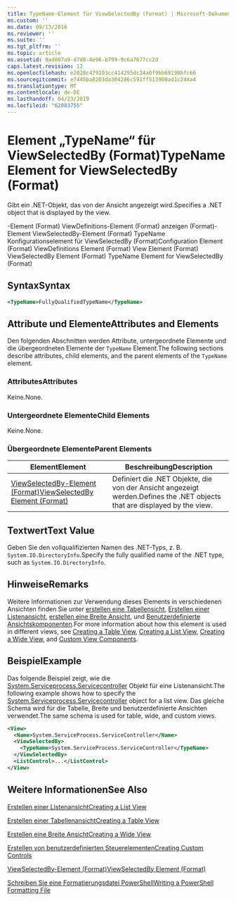 ```yaml
---
title: TypeName-Element für ViewSelectedBy (Format) | Microsoft-Dokumentation
ms.custom: ''
ms.date: 09/13/2016
ms.reviewer: ''
ms.suite: ''
ms.tgt_pltfrm: ''
ms.topic: article
ms.assetid: 0ad807a9-d7d8-4e96-b799-9c6a7677cc2d
caps.latest.revision: 12
ms.openlocfilehash: e2028c479103cc414295dc24a0f9bb69190bfc66
ms.sourcegitcommit: e7445ba8203da304286c591ff513900ad1c244a4
ms.translationtype: MT
ms.contentlocale: de-DE
ms.lasthandoff: 04/23/2019
ms.locfileid: "62083755"
---
```

# <a name="typename-element-for-viewselectedby-format"></a><span data-ttu-id="4b830-102">Element „TypeName“ für ViewSelectedBy (Format)</span><span class="sxs-lookup"><span data-stu-id="4b830-102">TypeName Element for ViewSelectedBy (Format)</span></span>

<span data-ttu-id="4b830-103">Gibt ein .NET-Objekt, das von der Ansicht angezeigt wird.</span><span class="sxs-lookup"><span data-stu-id="4b830-103">Specifies a .NET object that is displayed by the view.</span></span>

<span data-ttu-id="4b830-104">-Element (Format) ViewDefinitions-Element (Format) anzeigen (Format)-Element ViewSelectedBy-Element (Format) TypeName Konfigurationselement für ViewSelectedBy (Format)</span><span class="sxs-lookup"><span data-stu-id="4b830-104">Configuration Element (Format) ViewDefinitions Element (Format) View Element (Format) ViewSelectedBy Element (Format) TypeName Element for ViewSelectedBy (Format)</span></span>

## <a name="syntax"></a><span data-ttu-id="4b830-105">Syntax</span><span class="sxs-lookup"><span data-stu-id="4b830-105">Syntax</span></span>

```xml
<TypeName>FullyQualifiedTypeName</TypeName>
```

## <a name="attributes-and-elements"></a><span data-ttu-id="4b830-106">Attribute und Elemente</span><span class="sxs-lookup"><span data-stu-id="4b830-106">Attributes and Elements</span></span>

<span data-ttu-id="4b830-107">Den folgenden Abschnitten werden Attribute, untergeordnete Elemente und die übergeordneten Elemente der `TypeName` Element.</span><span class="sxs-lookup"><span data-stu-id="4b830-107">The following sections describe attributes, child elements, and the parent elements of the `TypeName` element.</span></span>

### <a name="attributes"></a><span data-ttu-id="4b830-108">Attributes</span><span class="sxs-lookup"><span data-stu-id="4b830-108">Attributes</span></span>

<span data-ttu-id="4b830-109">Keine.</span><span class="sxs-lookup"><span data-stu-id="4b830-109">None.</span></span>

### <a name="child-elements"></a><span data-ttu-id="4b830-110">Untergeordnete Elemente</span><span class="sxs-lookup"><span data-stu-id="4b830-110">Child Elements</span></span>

<span data-ttu-id="4b830-111">Keine.</span><span class="sxs-lookup"><span data-stu-id="4b830-111">None.</span></span>

### <a name="parent-elements"></a><span data-ttu-id="4b830-112">Übergeordnete Elemente</span><span class="sxs-lookup"><span data-stu-id="4b830-112">Parent Elements</span></span>

|<span data-ttu-id="4b830-113">Element</span><span class="sxs-lookup"><span data-stu-id="4b830-113">Element</span></span>|<span data-ttu-id="4b830-114">Beschreibung</span><span class="sxs-lookup"><span data-stu-id="4b830-114">Description</span></span>|
|-------------|-----------------|
|[<span data-ttu-id="4b830-115">ViewSelectedBy-Element (Format)</span><span class="sxs-lookup"><span data-stu-id="4b830-115">ViewSelectedBy Element (Format)</span></span>](./viewselectedby-element-format.md)|<span data-ttu-id="4b830-116">Definiert die .NET Objekte, die von der Ansicht angezeigt werden.</span><span class="sxs-lookup"><span data-stu-id="4b830-116">Defines the .NET objects that are displayed by the view.</span></span>|

## <a name="text-value"></a><span data-ttu-id="4b830-117">Textwert</span><span class="sxs-lookup"><span data-stu-id="4b830-117">Text Value</span></span>

<span data-ttu-id="4b830-118">Geben Sie den vollqualifizierten Namen des .NET-Typs, z. B. `System.IO.DirectoryInfo`.</span><span class="sxs-lookup"><span data-stu-id="4b830-118">Specify the fully qualified name of the .NET type, such as `System.IO.DirectoryInfo`.</span></span>

## <a name="remarks"></a><span data-ttu-id="4b830-119">Hinweise</span><span class="sxs-lookup"><span data-stu-id="4b830-119">Remarks</span></span>

<span data-ttu-id="4b830-120">Weitere Informationen zur Verwendung dieses Elements in verschiedenen Ansichten finden Sie unter [erstellen eine Tabellensicht](./creating-a-table-view.md), [Erstellen einer Listenansicht](./creating-a-list-view.md), [erstellen eine Breite Ansicht](./creating-a-wide-view.md), und [ Benutzerdefinierte Ansichtskomponenten](./creating-custom-controls.md).</span><span class="sxs-lookup"><span data-stu-id="4b830-120">For more information about how this element is used in different views, see [Creating a Table View](./creating-a-table-view.md), [Creating a List View](./creating-a-list-view.md), [Creating a Wide View](./creating-a-wide-view.md), and [Custom View Components](./creating-custom-controls.md).</span></span>

## <a name="example"></a><span data-ttu-id="4b830-121">Beispiel</span><span class="sxs-lookup"><span data-stu-id="4b830-121">Example</span></span>

<span data-ttu-id="4b830-122">Das folgende Beispiel zeigt, wie die [System.Serviceprocess.Servicecontroller](/dotnet/api/System.ServiceProcess.ServiceController) Objekt für eine Listenansicht.</span><span class="sxs-lookup"><span data-stu-id="4b830-122">The following example shows how to specify the [System.Serviceprocess.Servicecontroller](/dotnet/api/System.ServiceProcess.ServiceController) object for a list view.</span></span> <span data-ttu-id="4b830-123">Das gleiche Schema wird für die Tabelle, Breite und benutzerdefinierte Ansichten verwendet.</span><span class="sxs-lookup"><span data-stu-id="4b830-123">The same schema is used for table, wide, and custom views.</span></span>

```xml
<View>
  <Name>System.ServiceProcess.ServiceController</Name>
  <ViewSelectedBy>
    <TypeName>System.ServiceProcess.ServiceController</TypeName>
  </ViewSelectedBy>
  <ListControl>...</ListControl>
</View>
```

## <a name="see-also"></a><span data-ttu-id="4b830-124">Weitere Informationen</span><span class="sxs-lookup"><span data-stu-id="4b830-124">See Also</span></span>

[<span data-ttu-id="4b830-125">Erstellen einer Listenansicht</span><span class="sxs-lookup"><span data-stu-id="4b830-125">Creating a List View</span></span>](./creating-a-list-view.md)

[<span data-ttu-id="4b830-126">Erstellen einer Tabellenansicht</span><span class="sxs-lookup"><span data-stu-id="4b830-126">Creating a Table View</span></span>](./creating-a-table-view.md)

[<span data-ttu-id="4b830-127">Erstellen eine Breite Ansicht</span><span class="sxs-lookup"><span data-stu-id="4b830-127">Creating a Wide View</span></span>](./creating-a-wide-view.md)

[<span data-ttu-id="4b830-128">Erstellen von benutzerdefinierten Steuerelementen</span><span class="sxs-lookup"><span data-stu-id="4b830-128">Creating Custom Controls</span></span>](./creating-custom-controls.md)

[<span data-ttu-id="4b830-129">ViewSelectedBy-Element (Format)</span><span class="sxs-lookup"><span data-stu-id="4b830-129">ViewSelectedBy Element (Format)</span></span>](./viewselectedby-element-format.md)

[<span data-ttu-id="4b830-130">Schreiben Sie eine Formatierungsdatei PowerShell</span><span class="sxs-lookup"><span data-stu-id="4b830-130">Writing a PowerShell Formatting File</span></span>](./writing-a-powershell-formatting-file.md)
